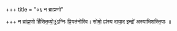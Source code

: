 +++
title = "०६ न ब्राह्मणो"

+++
न ब्रा॑ह्म॒णो हिं॑सित॒व्यो॒३॒॑ऽग्निः प्रि॒यत॑नोरिव। सोमो॒ ह्य॑स्य दाया॒द इन्द्रो॑ अस्याभिशस्ति॒पाः ॥